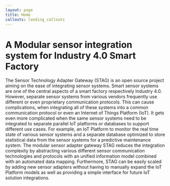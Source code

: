 ```yaml
---
layout: page
title: Home
callouts: landing_callouts
---
```


# A Modular sensor integration system for Industry 4.0 Smart Factory

The Sensor Technology Adapter Gateway (STAG) is an open source project aiming on the ease of integrating sensor systems. Smart sensor systems are one of the central aspects of a smart factory respectively Industry 4.0. However, separate sensor systems from various vendors frequently use different or even proprietary communication protocols. This can cause complications, when integrating all of these systems into a common communication protocol or even an Internet of Things Platform (IoT). It gets even more complicated when the same sensor systems need to be integrated to separate parallel IoT platforms or databases to support different use cases. For example, an IoT Platform to monitor the real time state of various sensor systems and a separate database optimized to store statistical data from the sensor systems for a predictive maintenance system. The modular sensor adapter gateway STAG reduces the integration complexity by abstracting various different sensor communication technologies and protocols with an unified information model combined with an automated data mapping. Furthermore, STAG can be easily scaled by adding new sensor adapters without having to manually expand the IoT Platform models as well as providing a simple interface for future IoT solution integrations. 
